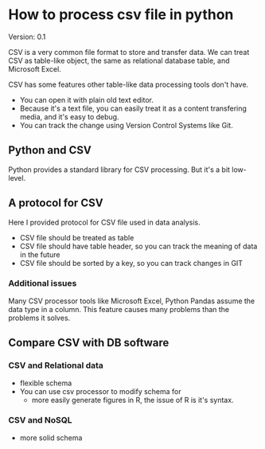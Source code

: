 # How to process csv file in python

Version: 0.1

CSV is a very common file format to store and transfer data. We can treat CSV as table-like object, the same as relational database table, and Microsoft Excel.

CSV has some features other table-like data processing tools don't have.

- You can open it with plain old text editor.
- Because it's a text file, you can easily treat it as a content transfering media, and it's easy to debug.
- You can track the change using Version Control Systems like Git.

## Python and CSV

Python provides a standard library for CSV processing. But it's a bit low-level.

## A protocol for CSV

Here I provided protocol for CSV file used in data analysis.

- CSV file should be treated as table
- CSV file should have table header, so you can track the meaning of data in the future
- CSV file should be sorted by a key, so you can track changes in GIT

### Additional issues

Many CSV processor tools like Microsoft Excel, Python Pandas assume the data type in a column. This feature causes many problems than the problems it solves.


## Compare CSV with DB software

### CSV and Relational data

- flexible schema
- You can use csv processor to modify schema for
    - more easily generate figures in R, the issue of R is it's syntax.

### CSV and NoSQL

- more solid schema
